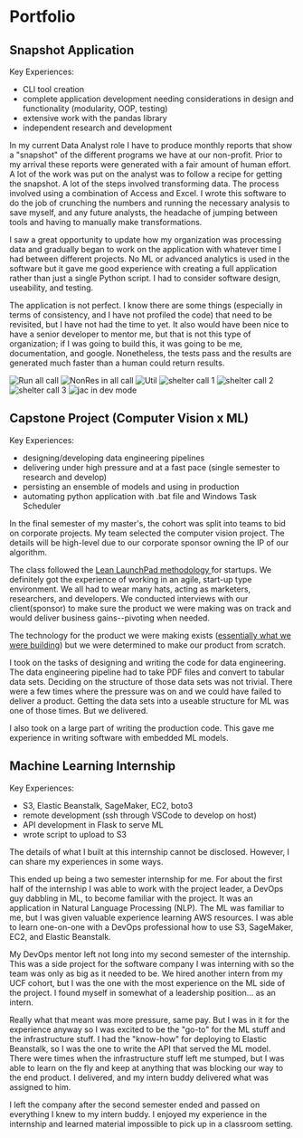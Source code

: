 # Portfolio

## Snapshot Application

Key Experiences:

- CLI tool creation
- complete application development needing considerations in design and functionality (modularity, OOP, testing)
- extensive work with the pandas library
- independent research and development

In my current Data Analyst role I have to produce monthly reports that show a "snapshot" of the different programs we have at our non-profit. Prior to my arrival these reports were generated with a fair amount of human effort. A lot of the work was put on the analyst was to follow a recipe for getting the snapshot. A lot of the steps involved transforming data. The process involved using a combination of Access and Excel. I wrote this software to do the job of crunching the numbers and running the necessary analysis to save myself, and any future analysts, the headache of jumping between tools and having to manually make transformations. 

I saw a great opportunity to update how my organization was processing data and gradually began to work on the application with whatever time I had between different projects. No ML or advanced analytics is used in the software but it gave me good experience with creating a full application rather than just a single Python script. I had to consider software design, useability, and testing. 

The application is not perfect. I know there are some things (especially in terms of consistency, and I have not profiled the code) that need to be revisited, but I have not had the time to yet. It also would have been nice to have a senior developer to mentor me, but that is not this type of organization; if I was going to build this, it was going to be me, documentation, and google. Nonetheless,  the tests pass and the results are generated much faster than a human could return results.

![Run all call](https://github.com/RudyWilliams/Portfolio/blob/master/images/call-to-run-all.PNG)
![NonRes in all call](https://github.com/RudyWilliams/Portfolio/blob/master/images/NonRes_inallrun.PNG)
![Util](https://github.com/RudyWilliams/Portfolio/blob/master/images/show-util.PNG)
![shelter call 1](https://github.com/RudyWilliams/Portfolio/blob/master/images/shelter_snapshot_production_run.PNG)
![shelter call 2](https://github.com/RudyWilliams/Portfolio/blob/master/images/shelter_snapshot_production_run-2.PNG)
![shelter call 3](https://github.com/RudyWilliams/Portfolio/blob/master/images/shelter_snapshot_production_run-3.PNG)
![jac in dev mode](https://github.com/RudyWilliams/Portfolio/blob/master/images/jac_in_dev_mode.PNG)

## Capstone Project (Computer Vision x ML)

Key Experiences:

- designing/developing data engineering pipelines
- delivering under high pressure and at a fast pace (single semester to research and develop)
- persisting an ensemble of models and using in production
- automating python application with .bat file and Windows Task Scheduler


In the final semester of my master's, the cohort was split into teams to bid on corporate projects. My team selected the computer vision project. The details will be high-level due to our corporate sponsor owning the IP of our algorithm. 

The class followed the [Lean LaunchPad methodology ](https://en.wikipedia.org/wiki/Lean_Launchpad) for startups. We definitely got the experience of working in an agile, start-up type environment. We all had to wear many hats, acting as marketers, researchers, and developers. We conducted interviews with our client(sponsor) to make sure the product we were making was on track and would deliver business gains--pivoting when needed. 

The technology for the product we were making exists ([essentially what we were building](https://rossum.ai/)) but we were determined to make our product from scratch. 

I took on the tasks of designing and writing the code for data engineering. The data engineering pipeline had to take PDF files and convert to tabular data sets. Deciding on the structure of those data sets was not trivial. There were a few times where the pressure was on and we could have failed to deliver a product. Getting the data sets into a useable structure for ML was one of those times. But we delivered.

I also took on a large part of writing the production code. This gave me  experience in writing software with embedded ML models. 


## Machine Learning Internship

Key Experiences:

 - S3, Elastic Beanstalk, SageMaker, EC2, boto3
 - remote development (ssh through VSCode to develop on host)
 - API development in Flask to serve ML
 - wrote script to upload to S3

The details of what I built at this internship cannot be disclosed. However, I can share my experiences in some ways. 

This ended up being a two semester internship for me. For about the first half of the internship I was able to work with the project leader, a DevOps guy dabbling in ML, to become familiar with the project. It was an application in Natural Language Processing (NLP). The ML was familiar to me, but I was given valuable experience learning AWS resources. I was able to learn one-on-one with a DevOps professional how to use S3, SageMaker, EC2, and Elastic Beanstalk. 

My DevOps mentor left not long into my second semester of the internship. This was a side project for the software company I was interning with so the team was only as big as it needed to be. We hired another intern from my UCF cohort, but I was the one with the most experience on the ML side of the project. I found myself in somewhat of a leadership position... as an intern.

Really what that meant was more pressure, same pay. But I was in it for the experience anyway so I was excited to be the "go-to" for the ML stuff and the infrastructure stuff. I had the "know-how" for deploying to Elastic Beanstalk, so I was the one to write the API that served the ML model. There were times when the infrastructure stuff left me stumped, but I was able to learn on the fly and keep at anything that was blocking our way to the end product. I delivered, and my intern buddy delivered what was assigned to him. 

I left the company after the second semester ended and passed on everything I knew to my intern buddy. I enjoyed my experience in the internship and learned material impossible to pick up in a classroom setting. 








